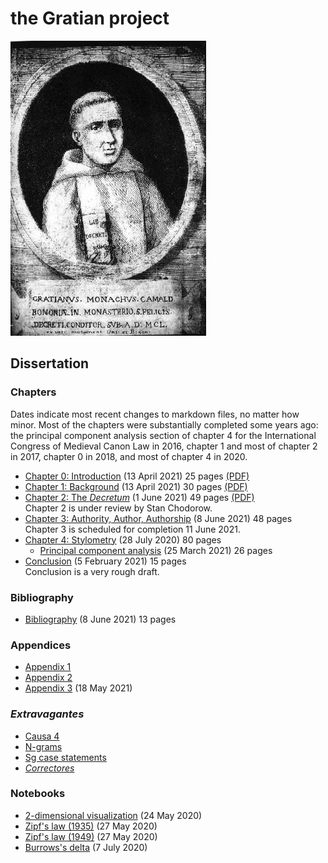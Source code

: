 # the Gratian project

![Gratian](img/Gratian.jpg)

## Dissertation

### Chapters

Dates indicate most recent changes to markdown files, no matter how
minor. Most of the chapters were substantially completed some years
ago: the principal component analysis section of chapter 4 for the
International Congress of Medieval Canon Law in 2016, chapter 1 and
most of chapter 2 in 2017, chapter 0 in 2018, and most of chapter
4 in 2020.

- [Chapter 0: Introduction](Chapter0/chapter0.markdown) (13 April 2021) 25 pages [(PDF)](Chapter0/chapter0.pdf)
- [Chapter 1: Background](Chapter1/chapter1.markdown) (13 April 2021) 30 pages [(PDF)](Chapter1/chapter1.pdf)
- [Chapter 2: The *Decretum*](Chapter2/chapter2.markdown) (1 June 2021) 49 pages [(PDF)](Chapter2/chapter2.pdf)\
Chapter 2 is under review by Stan Chodorow.
- [Chapter 3: Authority, Author, Authorship](Chapter3/chapter3.markdown) (8 June 2021) 48 pages\
Chapter 3 is scheduled for completion 11 June 2021.
- [Chapter 4: Stylometry](Chapter4/chapter4.markdown) (28 July 2020) 80 pages
  - [Principal component analysis](Chapter4/pca.markdown) (25 March 2021) 26 pages
- [Conclusion](Conclusion/conclusion.markdown) (5 February 2021) 15 pages\
Conclusion is a very rough draft.

### Bibliography

- [Bibliography](bib/biblio.markdown) (8 June 2021) 13 pages

### Appendices

- [Appendix 1](Appendix/appendix1.markdown)
- [Appendix 2](Appendix/appendix2.markdown)
- [Appendix 3](Appendix/appendix3.markdown) (18 May 2021)

### *Extravagantes*

- [Causa 4](Extra/causa4.markdown)
- [N-grams](Extra/n-grams.markdown)
- [Sg case statements](Extra/sg.markdown)
- [*Correctores*](Extra/correctores.markdown)

### Notebooks

- [2-dimensional visualization](Notebooks/Burrows/Visualization.ipynb) (24 May 2020)
- [Zipf's law (1935)](Notebooks/Zipf/Zipf35.ipynb) (27 May 2020)
- [Zipf's law (1949)](Notebooks/Zipf/Zipf49.ipynb) (27 May 2020)
- [Burrows's delta](Notebooks/Burrows/Burrows.ipynb) (7 July 2020)

